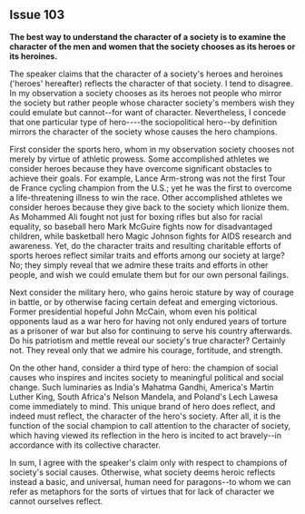 
Issue 103
---------------------------

**The best way to understand the character of a society is to examine the character of the men
and women that the society chooses as its heroes or its heroines.**

The speaker claims that the character of a society's heroes and heroines ('heroes' hereafter)
reflects the character of that society. I tend to disagree. In my observation a society chooses
as its heroes not people who mirror the society but rather people whose character society's
members wish they could emulate but cannot--for want of character. Nevertheless, I concede
that one particular type of hero----the sociopolitical hero--by definition mirrors the character of
the society whose causes the hero champions.

First consider the sports hero, whom in my observation society chooses not merely by virtue
of athletic prowess. Some accomplished athletes we consider heroes because they have
overcome significant obstacles to achieve their goals. For example, Lance Arm-strong was not
the first Tour de France cycling champion from the U.S.; yet he was the first to overcome a
life-threatening illness to win the race. Other accomplished athletes we consider heroes
because they give back to the society which lionize them. As Mohammed Ali fought not just for
boxing rifles but also for racial equality, so baseball hero Mark McGuire fights now for
disadvantaged children, while basketball hero Magic Johnson fights for AIDS research and
awareness. Yet, do the character traits and resulting charitable efforts of sports heroes reflect
similar traits and efforts among our society at large? No; they simply reveal that we admire
these traits and efforts in other people, and wish we could emulate them but for our own
personal failings.

Next consider the military hero, who gains heroic stature by way of courage in battle, or by
otherwise facing certain defeat and emerging victorious. Former presidential hopeful John
McCain, whom even his political opponents laud as a war hero for having not only endured
years of torture as a prisoner of war but also for continuing to serve his country afterwards. Do
his patriotism and mettle reveal our society's true character? Certainly not. They reveal only
that we admire his courage, fortitude, and strength.

On the other hand, consider a third type of hero: the champion of social causes who inspires
and incites society to meaningful political and social change. Such luminaries as India's
Mahatma Gandhi, America's Martin Luther King, South Africa's Nelson Mandela, and Poland's
Lech Lawesa come immediately to mind. This unique brand of hero does reflect, and indeed
must reflect, the character of the hero's society. After all, it is the function of the social
champion to call attention to the character of society, which having viewed its reflection in the
hero is incited to act bravely--in accordance with its collective character.

In sum, I agree with the speaker's claim only with respect to champions of society's social
causes. Otherwise, what society deems heroic reflects instead a basic, and universal, human
need for paragons--to whom we can refer as metaphors for the sorts of virtues that for lack of
character we cannot ourselves reflect.


